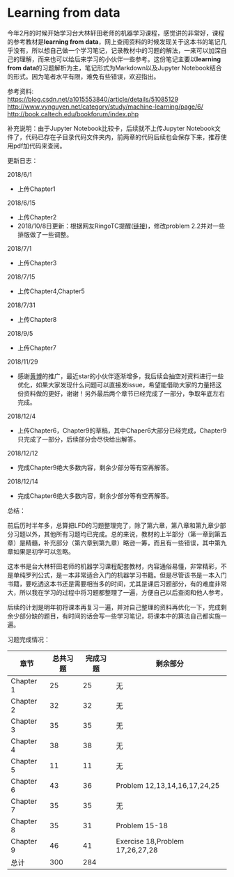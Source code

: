 # Learning from data

今年2月的时候开始学习台大林轩田老师的机器学习课程，感觉讲的非常好，课程的参考教材是**learning from data**，网上查阅资料的时候发现关于这本书的笔记几乎没有，所以想自己做一个学习笔记，记录教材中的习题的解法，一来可以加深自己的理解，而来也可以给后来学习的小伙伴一些参考。这份笔记主要以**learning from data**的习题解析为主，笔记形式为Markdown以及Jupyter Notebook结合的形式。因为笔者水平有限，难免有些错误，欢迎指出。 



参考资料:  
https://blog.csdn.net/a1015553840/article/details/51085129  
http://www.vynguyen.net/category/study/machine-learning/page/6/  
http://book.caltech.edu/bookforum/index.php



补充说明：由于Jupyter Notebook比较卡，后续就不上传Jupyter Notebook文件了，代码已存在子目录代码文件夹内，前两章的代码后续也会保存下来，推荐使用pdf加代码来查阅。  



  



更新日志：

2018/6/1

- 上传Chapter1

2018/6/15

- 上传Chapter2
- 2018/10/8日更新：根据网友RingoTC提醒([链接](https://github.com/Doraemonzzz/Learning-from-data/issues/1))，修改problem 2.2并对一些排版做了一些调整。

2018/7/1

- 上传Chapter3

2018/7/15

- 上传Chapter4,Chapter5

2018/7/31

- 上传Chapter8

2018/9/5

- 上传Chapter7

2018/11/29

- 感谢[黄博](https://github.com/fengdu78)的推广，最近star的小伙伴逐渐增多，我后续会抽空对资料进行一些优化，如果大家发现什么问题可以直接发issue，希望能借助大家的力量把这份资料做的更好，谢谢！另外最后两个章节已经完成了一部分，争取年底左右完成。

2018/12/4

- 上传Chapter6，Chapter9的草稿，其中Chaper6大部分已经完成，Chapter9只完成了一部分，后续部分会尽快给出解答。

2018/12/12

- 完成Chapter9绝大多数内容，剩余少部分等有空再解答。

2018/12/14

- 完成Chapter6绝大多数内容，剩余少部分等有空再解答。

  



总结：

​	前后历时半年多，总算把LFD的习题整理完了，除了第六章，第八章和第九章少部分习题以外，其他所有习题均已完成。总的来说，教材的上半部分（第一章到第五章）是精髓，补充部分（第六章到第九章）略逊一筹，而且有一些错误，其中第九章如果是初学可以忽略。

​	这本书是台大林轩田老师的机器学习课程配套教材，内容通俗易懂，非常精彩，不是单纯罗列公式，是一本非常适合入门的机器学习书籍。但是尽管该书是一本入门书籍，要吃透这本书还是需要相当多的时间，尤其是课后习题部分，有的难度非常大，所以我在学习的过程中将习题都整理了一遍，方便自己以后查阅和他人参考。

​	后续的计划是明年初将课本再复习一遍，并对自己整理的资料再优化一下，完成剩余少部分缺的题目，有时间的话会写一些学习笔记，将课本中的算法自己都实施一遍。

  



习题完成情况：

| 章节      | 总共习题 | 完成习题 | 剩余部分                        |
| --------- | -------- | -------- | ------------------------------- |
| Chapter 1 | 25       | 25       | 无                              |
| Chapter 2 | 32       | 32       | 无                              |
| Chapter 3 | 35       | 35       | 无                              |
| Chapter 4 | 38       | 38       | 无                              |
| Chapter 5 | 11       | 11       | 无                              |
| Chapter 6 | 43       | 36       | Problem 12,13,14,16,17,24,25    |
| Chapter 7 | 35       | 35       | 无                              |
| Chapter 8 | 35       | 31       | Problem 15-18                   |
| Chapter 9 | 46       | 41       | Exercise 18,Problem 17,26,27,28 |
| 总计      | 300      | 284      |                                 |

